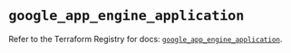 # `google_app_engine_application`

Refer to the Terraform Registry for docs: [`google_app_engine_application`](https://registry.terraform.io/providers/hashicorp/google/5.23.0/docs/resources/app_engine_application).
